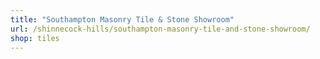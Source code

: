```yaml
---
title: "Southampton Masonry Tile & Stone Showroom"
url: /shinnecock-hills/southampton-masonry-tile-and-stone-showroom/
shop: tiles
---
```

